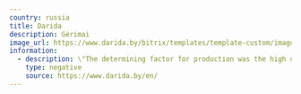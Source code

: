 ```yaml
---
country: russia
title: Darida
description: Gėrimai
image_url: https://www.darida.by/bitrix/templates/template-custom/images/darida_logo_green.svg
information:
  - description: \"The determining factor for production was the high quality of Belarusian artesian water\"
    type: negative
    source: https://www.darida.by/en/
---
```

